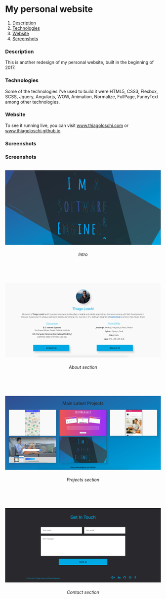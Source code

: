 # My personal website

1. [Description](#description)
2. [Technologies](#technologies)
3. [Website](#website)
4. [Screenshots](#screenshots)

### Description
This is another redesign of my personal website, built in the beginning of 2017. 
<br /> 

### Technologies
Some of the technologies I've used to build it were HTML5, CSS3, Flexbox, SCSS, Jquery, Angularjs, WOW, Animation, Normalize, FullPage, FunnyText among other technologies.
<br />

### Website
To see it running live, you can visit www.thiagoloschi.com or www.thiagoloschi.github.io

### Screenshots

### Screenshots
<br /> 

<img src="public/img/site.png"/>
<h6 align="center">Intro</h6>
<br/><br/><br/>

<img src="public/img/about.png"/>
<h6 align="center">About section</h6>
<br/><br/><br/>

<img src="public/img/projects.png"/>
<h6 align="center">Projects section</h6>
<br/><br/><br/>

<img src="public/img/contact.png"/>
<h6 align="center">Contact section</h6>
<br/><br/><br/>
